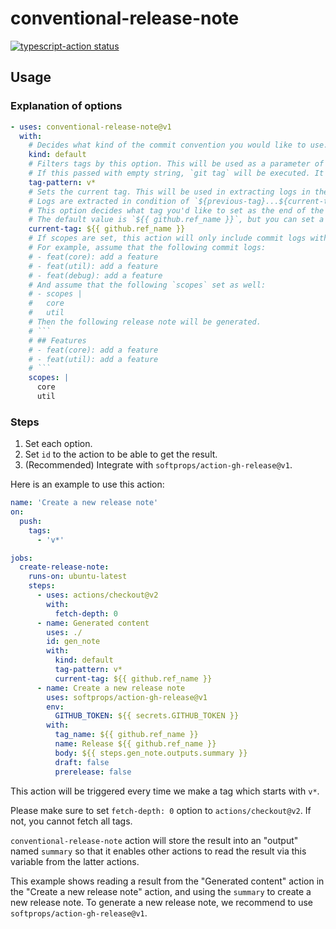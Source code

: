# conventional-release-note

<p>
  <a href="https://github.com/actions/typescript-action/actions"><img alt="typescript-action status" src="https://github.com/actions/typescript-action/workflows/build-test/badge.svg"></a>
</p>

## Usage

### Explanation of options

````yaml
- uses: conventional-release-note@v1
  with:
    # Decides what kind of the commit convention you would like to use. Now the action has only "default".
    kind: default
    # Filters tags by this option. This will be used as a parameter of `git tag --list [tag-pattern]`.
    # If this passed with empty string, `git tag` will be executed. It means getting all tags indiscriminately.
    tag-pattern: v*
    # Sets the current tag. This will be used in extracting logs in the specific range of tags.
    # Logs are extracted in condition of `${previous-tag}...${current-tag}`.
    # This option decides what tag you'd like to set as the end of the range.
    # The default value is `${{ github.ref_name }}`, but you can set a specific tag whatever you like.
    current-tag: ${{ github.ref_name }}
    # If scopes are set, this action will only include commit logs with their scopes (others are excluded).
    # For example, assume that the following commit logs:
    # - feat(core): add a feature
    # - feat(util): add a feature
    # - feat(debug): add a feature
    # And assume that the following `scopes` set as well:
    # - scopes |
    #   core
    #   util
    # Then the following release note will be generated.
    # ```
    # ## Features
    # - feat(core): add a feature
    # - feat(util): add a feature
    # ```
    scopes: |
      core
      util
````

### Steps

1. Set each option.
2. Set `id` to the action to be able to get the result.
3. (Recommended) Integrate with `softprops/action-gh-release@v1`.

Here is an example to use this action:

```yaml
name: 'Create a new release note'
on:
  push:
    tags:
      - 'v*'

jobs:
  create-release-note:
    runs-on: ubuntu-latest
    steps:
      - uses: actions/checkout@v2
        with:
          fetch-depth: 0
      - name: Generated content
        uses: ./
        id: gen_note
        with:
          kind: default
          tag-pattern: v*
          current-tag: ${{ github.ref_name }}
      - name: Create a new release note
        uses: softprops/action-gh-release@v1
        env:
          GITHUB_TOKEN: ${{ secrets.GITHUB_TOKEN }}
        with:
          tag_name: ${{ github.ref_name }}
          name: Release ${{ github.ref_name }}
          body: ${{ steps.gen_note.outputs.summary }}
          draft: false
          prerelease: false
```

This action will be triggered every time we make a tag which starts with `v*`.

Please make sure to set `fetch-depth: 0` option to `actions/checkout@v2`. If not, you cannot fetch all tags.

`conventional-release-note` action will store the result into an "output" named `summary` so that it enables other actions to read the result via this variable from the latter actions.

This example shows reading a result from the "Generated content" action in the "Create a new release note" action, and using the `summary` to create a new release note. To generate a new release note, we recommend to use `softprops/action-gh-release@v1`.
